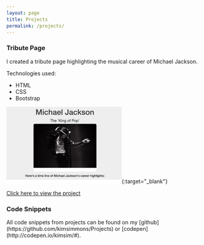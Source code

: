 ```yaml
---
layout: page
title: Projects
permalink: /projects/
---
```


<h3>Tribute Page</h3>
I created a tribute page highlighting the musical career of Michael Jackson.  

Technologies used:
* HTML
* CSS
* Bootstrap

[![Michael Jackson Tribute Page](/images/mj.png)](http://codepen.io/kimsim/pen/QdvNjK){:target="_blank"}

[Click here to view the project](http://codepen.io/kimsim/pen/QdvNjK)

<h3>Code Snippets</h3>
All code snippets from projects can be found on my [github](https://github.com/kimsimmons/Projects) or [codepen](http://codepen.io/kimsim/#).
